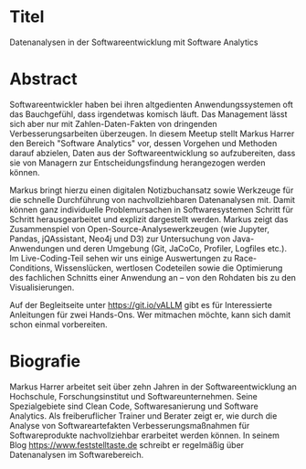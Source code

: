 # Titel

Datenanalysen in der Softwareentwicklung mit Software Analytics


# Abstract

Softwareentwickler haben bei ihren altgedienten Anwendungssystemen oft das Bauchgefühl, dass irgendetwas komisch läuft. Das Management lässt sich aber nur mit Zahlen-Daten-Fakten von dringenden Verbesserungsarbeiten überzeugen. In diesem Meetup stellt Markus Harrer den Bereich "Software Analytics" vor, dessen Vorgehen und Methoden darauf abzielen, Daten aus der Softwareentwicklung so aufzubereiten, dass sie von Managern zur Entscheidungsfindung herangezogen werden können. 

Markus bringt hierzu einen digitalen Notizbuchansatz sowie Werkzeuge für die schnelle Durchführung von nachvollziehbaren Datenanalysen mit. Damit können ganz individuelle Problemursachen in Softwaresystemen Schritt für Schritt herausgearbeitet und explizit dargestellt werden. Markus zeigt das Zusammenspiel von Open-Source-Analysewerkzeugen (wie Jupyter, Pandas, jQAssistant, Neo4j und D3) zur Untersuchung von Java-Anwendungen und deren Umgebung (Git, JaCoCo, Profiler, Logfiles etc.). Im Live-Coding-Teil sehen wir uns einige Auswertungen zu Race-Conditions, Wissenslücken, wertlosen Codeteilen sowie die Optimierung des fachlichen Schnitts einer Anwendung an – von den Rohdaten bis zu den Visualisierungen.

Auf der Begleitseite unter https://git.io/vALLM gibt es für Interessierte Anleitungen für zwei Hands-Ons. Wer mitmachen möchte, kann sich damit schon einmal vorbereiten.


# Biografie

Markus Harrer arbeitet seit über zehn Jahren in der Softwareentwicklung an Hochschule, Forschungsinstitut und Softwareunternehmen. Seine Spezialgebiete sind Clean Code, Softwaresanierung und Software Analytics. Als freiberuflicher Trainer und Berater zeigt er, wie durch die Analyse von Softwareartefakten Verbesserungsmaßnahmen für Softwareprodukte nachvollziehbar erarbeitet werden können. In seinem Blog https://www.feststelltaste.de schreibt er regelmäßig über Datenanalysen im Softwarebereich.

